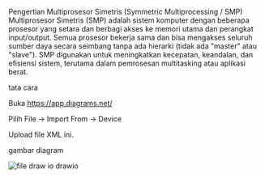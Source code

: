 Pengertian Multiprosesor Simetris (Symmetric Multiprocessing / SMP)
Multiprosesor Simetris (SMP) adalah sistem komputer dengan beberapa prosesor yang setara dan berbagi akses ke memori utama dan perangkat input/output.
Semua prosesor bekerja sama dan bisa mengakses seluruh sumber daya secara seimbang tanpa ada hierarki (tidak ada "master" atau "slave").
SMP digunakan untuk meningkatkan kecepatan, keandalan, dan efisiensi sistem, terutama dalam pemrosesan multitasking atau aplikasi berat.

tata cara 

Buka https://app.diagrams.net/

Pilih File → Import From → Device

Upload file XML ini.

gambar diagram


![file draw io drawio](https://github.com/user-attachments/assets/6f5ea0e8-1071-4367-bae8-0cb96a08053b)


